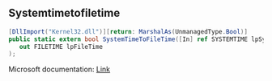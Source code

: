 ## Systemtimetofiletime

```csharp
[DllImport("Kernel32.dll")][return: MarshalAs(UnmanagedType.Bool)]
public static extern bool SystemTimeToFileTime([In] ref SYSTEMTIME lpSystemTime,
   out FILETIME lpFileTime
);
```

Microsoft documentation: [Link](https://learn.microsoft.com/en-us/windows/win32/api/timezoneapi/nf-timezoneapi-systemtimetofiletime)
